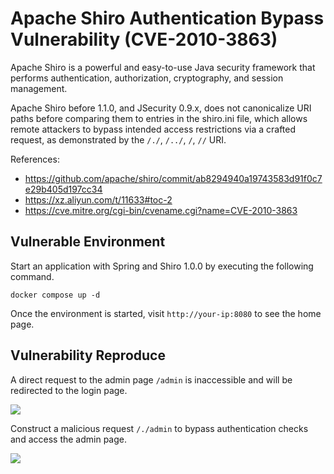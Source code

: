 # Apache Shiro Authentication Bypass Vulnerability (CVE-2010-3863)

Apache Shiro is a powerful and easy-to-use Java security framework that performs authentication, authorization, cryptography, and session management.

Apache Shiro before 1.1.0, and JSecurity 0.9.x, does not canonicalize URI paths before comparing them to entries in the shiro.ini file, which allows remote attackers to bypass intended access restrictions via a crafted request, as demonstrated by the `/./`, `/../`, `/`, `//` URI.

References:

- <https://github.com/apache/shiro/commit/ab8294940a19743583d91f0c7e29b405d197cc34>
- <https://xz.aliyun.com/t/11633#toc-2>
- <https://cve.mitre.org/cgi-bin/cvename.cgi?name=CVE-2010-3863>

## Vulnerable Environment

Start an application with Spring and Shiro 1.0.0 by executing the following command.

```
docker compose up -d
```

Once the environment is started, visit ``http://your-ip:8080`` to see the home page.

## Vulnerability Reproduce

A direct request to the admin page `/admin` is inaccessible and will be redirected to the login page.

![](1.png)

Construct a malicious request `/./admin` to bypass authentication checks and access the admin page.

![](2.png)
